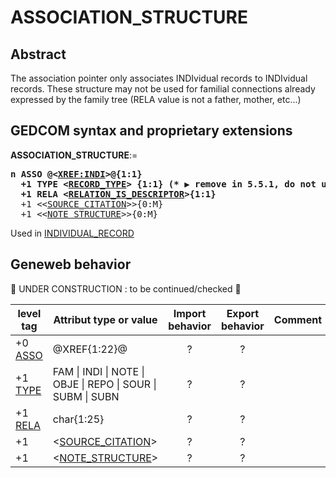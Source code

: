 ﻿<!-- licence GPL V2, cf https://github.com/TitiFix/geneweb -->
# ASSOCIATION_STRUCTURE
## Abstract
The association pointer only associates INDIvidual records to INDIvidual records. These structure may not be used for familial connections already expressed by the family tree (RELA value is not a father, mother, etc...)


## GEDCOM syntax and proprietary extensions

**ASSOCIATION_STRUCTURE**:=
<pre>
<b>n ASSO @&lt;<a href=Ged.XREF_INDI.md>XREF:INDI</a>&gt;@{1:1}</b>
<b>  +1 TYPE &lt;<a href=Ged.RECORD_TYPE.md>RECORD_TYPE</a>&gt; {1:1} (* &#x25B6; remove in 5.5.1, do not used (5.0 error) &#x1F6AB; *)</b>
<b>  +1 RELA &lt;<a href=Ged.RELATION_IS_DESCRIPTOR.md>RELATION_IS_DESCRIPTOR</a>&gt;{1:1}</b>
  +1 &lt;&lt;<a href=Ged.SOURCE_CITATION.md>SOURCE_CITATION</a>&gt;&gt;{0:M}
  +1 &lt;&lt;<a href=Ged.NOTE_STRUCTURE.md>NOTE_STRUCTURE</a>&gt;&gt;{0:M}
</pre>
Used in <a href=Ged.INDIVIDUAL_RECORD.md>INDIVIDUAL_RECORD</a><br />


## Geneweb behavior


🚧 UNDER CONSTRUCTION : to be continued/checked 🚧 



level tag  | Attribut type or value | Import behavior | Export behavior  | Comment 
---------- | ------------- | :---------------: | :-----------------:| -----------
+0 <a href=Ged.GLOSSARY.md#asso>ASSO</a> | @XREF{1:22}@ | ? | ? | 
+1 <a href=Ged.GLOSSARY.md#type>TYPE</a> |  FAM \| INDI \| NOTE \| OBJE \| REPO \| SOUR \| SUBM \| SUBN  | ? | ? | 
+1 <a href=Ged.GLOSSARY.md#rela>RELA</a> | char{1:25} | ? | ? | 
+1  | &lt;<a href=Ged.SOURCE_CITATION.md>SOURCE_CITATION</a>&gt; | ? | ? | 
+1  | &lt;<a href=Ged.NOTE_STRUCTURE.md>NOTE_STRUCTURE</a>&gt; | ? | ? | 
